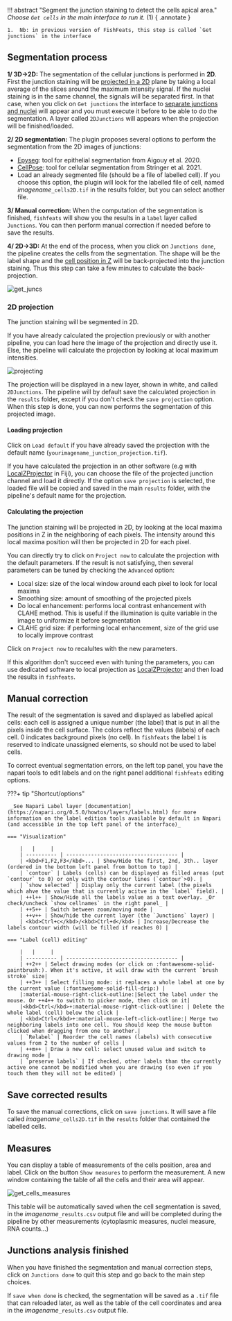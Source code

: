 !!! abstract "Segment the junction staining to detect the cells apical area."
    _Choose `Get cells` in the main interface to run it._ (1)
    { .annotate }

    1.  Nb: in previous version of FishFeats, this step is called `Get junctions` in the interface


## Segmentation process

**1/ 3D->2D:** The segmentation of the cellular junctions is performed in **2D**. First the junction staining will be [projected in a 2D](#2d-projection) plane by taking a local average of the slices around the maximum intensity signal. If the nuclei staining is in the same channel, the signals will be separated first. In that case, when you click on `Get junctions` the interface to [separate junctions and nuclei](./Separate-junctions-and-nuclei) will appear and you must execute it before to be able to do the segmentation. A layer called `2DJunctions` will appears when the projection will be finished/loaded.

**2/ 2D segmentation:** The plugin proposes several options to perform the segmentation from the 2D images of junctions:

* [Epyseg](https://github.com/baigouy/EPySeg): tool for epithelial segmentation from Aigouy et al. 2020.
* [CellPose](https://www.cellpose.org/): tool for cellular segmentation from Stringer et al. 2021.
* Load an already segmented file (should be a file of labelled cell). If you choose this option, the plugin will look for the labelled file of cell, named _imagename_`_cells2D.tif` in the results folder, but you can select another file.

**3/ Manual correction:** When the computation of the segmentation is finished, `fishfeats` will show you the results in a `label` layer called `Junctions`. You can then perform manual correction if needed before to save the results.

**4/ 2D->3D:** At the end of the process, when you click on `Junctions done`, the pipeline creates the cells from the segmentation. The shape will be the label shape and the [cell position in Z](./3d-cell-positions) will be back-projected into the junction staining. Thus this step can take a few minutes to calculate the back-projection. 

![get_juncs](imgs/get_juncs.png)

### 2D projection 

The junction staining will be segmented in 2D. 

If you have already calculated the projection previously or with another pipeline, you can load here the image of the projection and directly use it. Else, the pipeline will calculate the projection by looking at local maximum intensities.

![projecting](imgs/projection.png)

The projection will be displayed in a new layer, shown in white, and called `2DJunctions`.
The pipeline will by default save the calculated projection in the `results` folder, except if you don't check the `save projection` option. When this step is done, you can now performs the segmentation of this projected image.

#### Loading projection

Click on `Load default` if you have already saved the projection with the default name (`yourimagename_junction_projection.tif`).

If you have calculated the projection in an other software (e.g with [LocalZProjector](https://gitlab.pasteur.fr/iah-public/localzprojector) in Fiji), you can choose the file of the projected junction channel and load it directly. 
If the option `save projection` is selected, the loaded file will be copied and saved in the main `results` folder, with the pipeline's default name for the projection.

#### Calculating the projection

The junction staining will be projected in 2D, by looking at the local maxima positions in Z in the neighboring of each pixels.
The intensity around this local maxima position will then be projected in 2D for each pixel.

You can directly try to click on `Project now` to calculate the projection with the default parameters.
If the result is not satisfying, then several parameters can be tuned by checking the `Advanced` option:
* Local size: size of the local window around each pixel to look for local maxima
* Smoothing size: amount of smoothing of the projected pixels
* Do local enhancement: performs local contrast enhancement with CLAHE method. This is useful if the illumination is quite variable in the image to uniformize it before segmentation
* CLAHE grid size: if performing local enhancement, size of the grid use to locally improve contrast

Click on `Project now` to recalultes with the new parameters.

If this algorithm don't succeed even with tuning the parameters, you can use dedicated software to local projection as [LocalZProjector](https://gitlab.pasteur.fr/iah-public/localzprojector) and then load the results in `fishfeats`.


## Manual correction

The result of the segmentation is saved and displayed as labelled apical cells: each cell is assigned a unique number (the label) that is put in all the pixels inside the cell surface. The colors reflect the values (labels) of each cell. 0 indicates background pixels (no cell). In `fishfeats` the label `1` is reserved to indicate unassigned elements, so should not be used to label cells.

To correct eventual segmentation errors, on the left top panel, you have the napari tools to edit labels and on the right panel additional `fishfeats` editing options.

???+ tip "Shortcut/options"
    
     _See Napari Label layer [documentation](https://napari.org/0.5.0/howtos/layers/labels.html) for more information on the label edition tools available by default in Napari (and accessible in the top left panel of the interface)_

	=== "Visualization"
	
		|   |     |	
		| ---------- | ------------------------------------ |
		| <kbd>F1,F2,F3</kbd>... | Show/Hide the first, 2nd, 3th.. layer (ordered in the bottom left panel from bottom to top) |
		| `contour` | Labels (cells) can be displayed as filled areas (put `contour` to 0) or only with the contour lines (`contour`>0). |
		| `show selected` | Display only the current label (the pixels which ahve the value that is currently acitve in the `label` field). |
		| ++l++ | Show/Hide all the labels value as a text overlay. _Or check/uncheck `show cellnames` in the right panel_ |
		| ++5++ | Switch between zoom/moving mode |
		| ++v++ | Show/hide the current layer (the `Junctions` layer) |
		| <kbd>Ctrl+c</kbd>/<kbd>Ctrl+d</kbd> | Increase/Decrease the labels contour width (will be filled if reaches 0) |

	=== "Label (cell) editing"

		|   |     |	
		| ---------- | ------------------------------------ |
		| ++2++ | Select drawing modes (or click on :fontawesome-solid-paintbrush:). When it's active, it will draw with the current `brush stroke` size|
		| ++3++ | Select filling mode: it replaces a whole label at one by the current value (:fontawesome-solid-fill-drip:) |
		|:material-mouse-right-click-outline:|Select the label under the mouse. Or ++4++ to switch to picker mode, then click on it|
		|<kbd>Ctrl</kbd>+:material-mouse-right-click-outline: | Delete the whole label (cell) below the click |
		| <kbd>Ctrl</kbd>+:material-mouse-left-click-outline:| Merge two neighboring labels into one cell. You should keep the mouse button clicked when dragging from one to another.|
		| `Relabel` | Reorder the cell names (labels) with consecutive values from 2 to the number of cells |
		| ++m++ | Draw a new cell: select unused value and switch to drawing mode |
		| `preserve labels` | If checked, other labels than the currently active one cannot be modified when you are drawing (so even if you touch them they will not be edited) |


## Save corrected results

To save the manual corrections, click on `save junctions`. It will save a file called _imagename_`_cells2D.tif` in the `results` folder that contained the labelled cells.

## Measures
You can display a table of measurements of the cells position, area and label. Click on the button `Show measures` to perform the measurement. A new window containing the table of all the cells and their area will appear.

![get_cells_measures](imgs/measurecells.png)

This table will be automatically saved when the cell segmentation is saved, in the _imagename_`_results.csv` output file and will be completed during the pipeline by other measurements (cytoplasmic measures, nuclei measure, RNA counts...)

## Junctions analysis finished

When you have finished the segmentation and manual correction steps, click on `Junctions done` to quit this step and go back to the main step choices.

If `save when done` is checked, the segmentation will be saved as a `.tif` file that can reloaded later, as well as the table of the cell coordinates and area in the _imagename_`_results.csv` output file.
